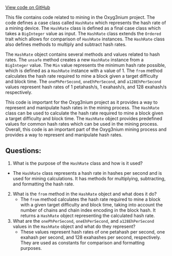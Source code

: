 [View code on GitHub](https://github.com/oxyg3nium/oxyg3nium/protocol/src/main/scala/org/oxyg3nium/protocol/mining/HashRate.scala)

This file contains code related to mining in the Oxyg3nium project. The code defines a case class called `HashRate` which represents the hash rate of a mining device. The `HashRate` class is defined as a final case class which takes a `BigInteger` value as input. The `HashRate` class extends the `Ordered` trait which allows for comparison of `HashRate` instances. The `HashRate` class also defines methods to multiply and subtract hash rates.

The `HashRate` object contains several methods and values related to hash rates. The `unsafe` method creates a new `HashRate` instance from a `BigInteger` value. The `Min` value represents the minimum hash rate possible, which is defined as a `HashRate` instance with a value of 1. The `from` method calculates the hash rate required to mine a block given a target difficulty and block time. The `onePhPerSecond`, `oneEhPerSecond`, and `a128EhPerSecond` values represent hash rates of 1 petahash/s, 1 exahash/s, and 128 exahash/s respectively.

This code is important for the Oxyg3nium project as it provides a way to represent and manipulate hash rates in the mining process. The `HashRate` class can be used to calculate the hash rate required to mine a block given a target difficulty and block time. The `HashRate` object provides predefined values for common hash rates which can be used in the mining process. Overall, this code is an important part of the Oxyg3nium mining process and provides a way to represent and manipulate hash rates.
## Questions: 
 1. What is the purpose of the `HashRate` class and how is it used?
   - The `HashRate` class represents a hash rate in hashes per second and is used for mining calculations. It has methods for multiplying, subtracting, and formatting the hash rate.
2. What is the `from` method in the `HashRate` object and what does it do?
   - The `from` method calculates the hash rate required to mine a block with a given target difficulty and block time, taking into account the number of chains and chain index encoding in the block hash. It returns a `HashRate` object representing the calculated hash rate.
3. What are the `onePhPerSecond`, `oneEhPerSecond`, and `a128EhPerSecond` values in the `HashRate` object and what do they represent?
   - These values represent hash rates of one petahash per second, one exahash per second, and 128 exahashes per second, respectively. They are used as constants for comparison and formatting purposes.